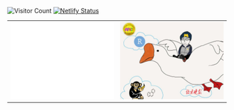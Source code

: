 <!-- ### Hi there 👋 -->

<!--
**flashsherlock/flashsherlock** is a ✨ _special_ ✨ repository because its `README.md` (this file) appears on your GitHub profile.

Here are some ideas to get you started:

- 🔭 I’m currently working on ...
- 🌱 I’m currently learning ...
- 👯 I’m looking to collaborate on ...
- 🤔 I’m looking for help with ...
- 💬 Ask me about ...
- 📫 How to reach me: ...
- 😄 Pronouns: ...
- ⚡ Fun fact: ...
-->

<!-- visit count -->
<!-- <div align="center"> <img src="https://visitor-badge.glitch.me/badge?page_id=flashsherlock" /> </div> -->
<!-- ![Visitor Count](https://profile-counter.glitch.me/flashsherlock/count.svg) -->
![Visitor Count](https://komarev.com/ghpvc/?username=flashsherlock)
[![Netlify Status](https://api.netlify.com/api/v1/badges/96a6c4a9-f8c2-4476-a512-441dc45001a1/deploy-status)](https://flashsherlock.github.io/)
<table>
  <tr>
    <td>
    <!-- <a href="https://flashsherlock.github.io/">
    <img style="margin-left: 8px;" src="https://api.netlify.com/api/v1/badges/96a6c4a9-f8c2-4476-a512-441dc45001a1/deploy-status" width="100px" />
    </a>
    <br> -->
    <img src="./metrics.classic.svg" alt="Metrics" width="400px">
    </td>
    <td><img src="./pic/logo.jpg" width="400px" /></td>
  </tr>
 </table>

<!-- ![Metrics](https://metrics.lecoq.io/flashsherlock?template=classic&base.metadata=0&languages=1&isocalendar=1&isocalendar.duration=half-year&languages.ignored=html%2Cjavascript%2Ccss%2Ctex%2CM&languages.colors=github&languages.threshold=0%25&config.timezone=Asia%2FShanghai) -->
<!-- [![Top Langs](https://github-readme-stats.vercel.app/api/top-langs/?username=flashsherlock&layout=compact&hide=html,tex,javascript)](https://github.com/anuraghazra/github-readme-stats) -->
<!-- [![Fei's GitHub stats](https://github-readme-stats.vercel.app/api?username=flashsherlock&show_icons=true&hide=issues,contribs)](https://github.com/anuraghazra/github-readme-stats) -->